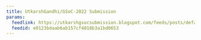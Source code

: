 ```yaml
---
title: UtkarshGandhi/GSoC-2022 Submission
params:
  feedlink: https://utkarshgsocsubmission.blogspot.com/feeds/posts/default
  feedid: e0123bdaab6ab157cf4018b3a1bd0653
---
```

